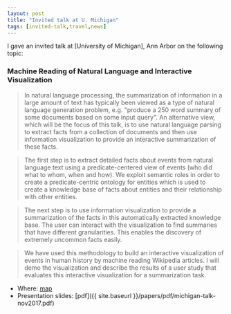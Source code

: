 ```yaml
---
layout: post
title: "Invited talk at U. Michigan"
tags: [invited-talk,travel,news]
---
```


I gave an invited talk at [University of Michigan], Ann Arbor
on the following topic:

### Machine Reading of Natural Language and Interactive Visualization

> In natural language processing, the summarization of information in a large amount of text has typically been viewed as a type of natural language generation problem, e.g. "produce a 250 word summary of some documents based on some input query". An alternative view, which will be the focus of this talk, is to use natural language parsing to extract facts from a collection of documents and then use information visualization to provide an interactive summarization of these facts.

> The first step is to extract detailed facts about events from natural language text using a predicate-centered view of events (who did what to whom, when and how). We exploit semantic roles in order to create a predicate-centric ontology for entities which is used to create a knowledge base of facts about entities and their relationship with other entities.

> The next step is to use information visualization to provide a summarization of the facts in this automatically extracted knowledge base. The user can interact with the visualization to find summaries that have different granularities.  This enables the discovery of extremely uncommon facts easily.

> We have used this methodology to build an interactive visualization of events in human history by machine reading Wikipedia articles.  I will demo the visualization and describe the results of a user study that evaluates this interactive visualization for a summarization task.

* Where: [map](https://goo.gl/maps/2UQ7BHMWLZp)
* Presentation slides: [pdf]({{ site.baseurl }}/papers/pdf/michigan-talk-nov2017.pdf)

